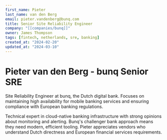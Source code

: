 ```yaml
---
first_name: Pieter
last_name: van den Berg
email: pieter.vandenberg@bunq.com
title: Senior Site Reliability Engineer
company: "[[companies/bunq]]"
owner: James Thompson
tags: [fintech, netherlands, sre, banking]
created_at: "2024-02-20"
updated_at: "2024-03-10"
---
```


# Pieter van den Berg - bunq Senior SRE

Site Reliability Engineer at bunq, the Dutch digital bank. Focuses on maintaining high availability for mobile banking services and ensuring compliance with European banking regulations.

Technical expert in cloud-native banking infrastructure with strong opinions about monitoring and alerting. Bunq's challenger bank approach means they need modern, efficient tooling. Pieter appreciates vendors who understand Dutch directness and European financial services requirements.